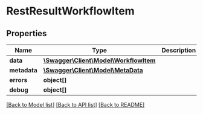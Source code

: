 # RestResultWorkflowItem

## Properties
Name | Type | Description | Notes
------------ | ------------- | ------------- | -------------
**data** | [**\Swagger\Client\Model\WorkflowItem**](WorkflowItem.md) |  | [optional] 
**metadata** | [**\Swagger\Client\Model\MetaData**](MetaData.md) |  | [optional] 
**errors** | **object[]** |  | [optional] 
**debug** | **object[]** |  | [optional] 

[[Back to Model list]](../README.md#documentation-for-models) [[Back to API list]](../README.md#documentation-for-api-endpoints) [[Back to README]](../README.md)


